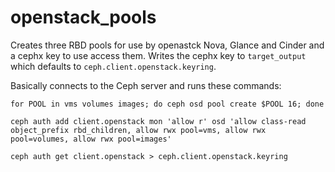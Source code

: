 openstack_pools
===============

Creates three RBD pools for use by openastck Nova, Glance and Cinder
and a cephx key to use access them. Writes the cephx key to
`target_output` which defaults to `ceph.client.openstack.keyring`.

Basically connects to the Ceph server and runs these commands:
```
for POOL in vms volumes images; do ceph osd pool create $POOL 16; done

ceph auth add client.openstack mon 'allow r' osd 'allow class-read object_prefix rbd_children, allow rwx pool=vms, allow rwx pool=volumes, allow rwx pool=images'

ceph auth get client.openstack > ceph.client.openstack.keyring
```

